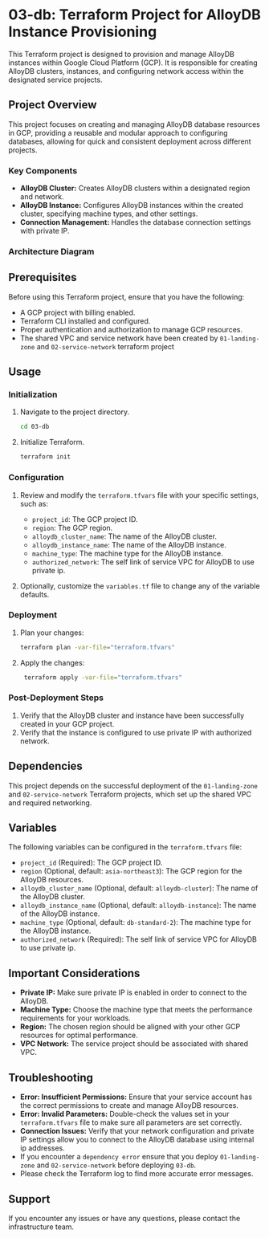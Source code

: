 # 03-db: Terraform Project for AlloyDB Instance Provisioning

This Terraform project is designed to provision and manage AlloyDB instances within Google Cloud Platform (GCP). It is responsible for creating AlloyDB clusters, instances, and configuring network access within the designated service projects.

## Project Overview

This project focuses on creating and managing AlloyDB database resources in GCP, providing a reusable and modular approach to configuring databases, allowing for quick and consistent deployment across different projects.

### Key Components

*   **AlloyDB Cluster:** Creates AlloyDB clusters within a designated region and network.
*   **AlloyDB Instance:** Configures AlloyDB instances within the created cluster, specifying machine types, and other settings.
* **Connection Management:** Handles the database connection settings with private IP.

### Architecture Diagram

## Prerequisites

Before using this Terraform project, ensure that you have the following:

*   A GCP project with billing enabled.
*   Terraform CLI installed and configured.
*   Proper authentication and authorization to manage GCP resources.
*  The shared VPC and service network have been created by `01-landing-zone` and `02-service-network` terraform project

## Usage

### Initialization

1.  Navigate to the project directory.
    ```bash
    cd 03-db
    ```
2.  Initialize Terraform.
    ```bash
    terraform init
    ```

### Configuration

1.  Review and modify the `terraform.tfvars` file with your specific settings, such as:
    *   `project_id`: The GCP project ID.
    *   `region`: The GCP region.
    *   `alloydb_cluster_name`: The name of the AlloyDB cluster.
    *   `alloydb_instance_name`: The name of the AlloyDB instance.
    *   `machine_type`: The machine type for the AlloyDB instance.
    *  `authorized_network`: The self link of service VPC for AlloyDB to use private ip.

2.  Optionally, customize the `variables.tf` file to change any of the variable defaults.

### Deployment

1.  Plan your changes:
    ```bash
    terraform plan -var-file="terraform.tfvars"
    ```
2.  Apply the changes:
    ```bash
     terraform apply -var-file="terraform.tfvars"
    ```

### Post-Deployment Steps

1.  Verify that the AlloyDB cluster and instance have been successfully created in your GCP project.
2.  Verify that the instance is configured to use private IP with authorized network.

## Dependencies

This project depends on the successful deployment of the `01-landing-zone`  and `02-service-network` Terraform projects, which set up the shared VPC and required networking.

## Variables

The following variables can be configured in the `terraform.tfvars` file:

*   `project_id` (Required): The GCP project ID.
*   `region` (Optional, default: `asia-northeast3`): The GCP region for the AlloyDB resources.
*  `alloydb_cluster_name` (Optional, default: `alloydb-cluster`): The name of the AlloyDB cluster.
*   `alloydb_instance_name` (Optional, default: `alloydb-instance`): The name of the AlloyDB instance.
*   `machine_type` (Optional, default: `db-standard-2`): The machine type for the AlloyDB instance.
* `authorized_network` (Required): The self link of service VPC for AlloyDB to use private ip.

## Important Considerations

*   **Private IP:** Make sure private IP is enabled in order to connect to the AlloyDB.
*   **Machine Type:** Choose the machine type that meets the performance requirements for your workloads.
*   **Region:** The chosen region should be aligned with your other GCP resources for optimal performance.
* **VPC Network:** The service project should be associated with shared VPC.

## Troubleshooting

*   **Error: Insufficient Permissions:** Ensure that your service account has the correct permissions to create and manage AlloyDB resources.
*  **Error: Invalid Parameters:** Double-check the values set in your `terraform.tfvars` file to make sure all parameters are set correctly.
*   **Connection Issues:** Verify that your network configuration and private IP settings allow you to connect to the AlloyDB database using internal ip addresses.
* If you encounter a `dependency error` ensure that you deploy `01-landing-zone` and `02-service-network` before deploying `03-db`.
* Please check the Terraform log to find more accurate error messages.

## Support

If you encounter any issues or have any questions, please contact the infrastructure team.
